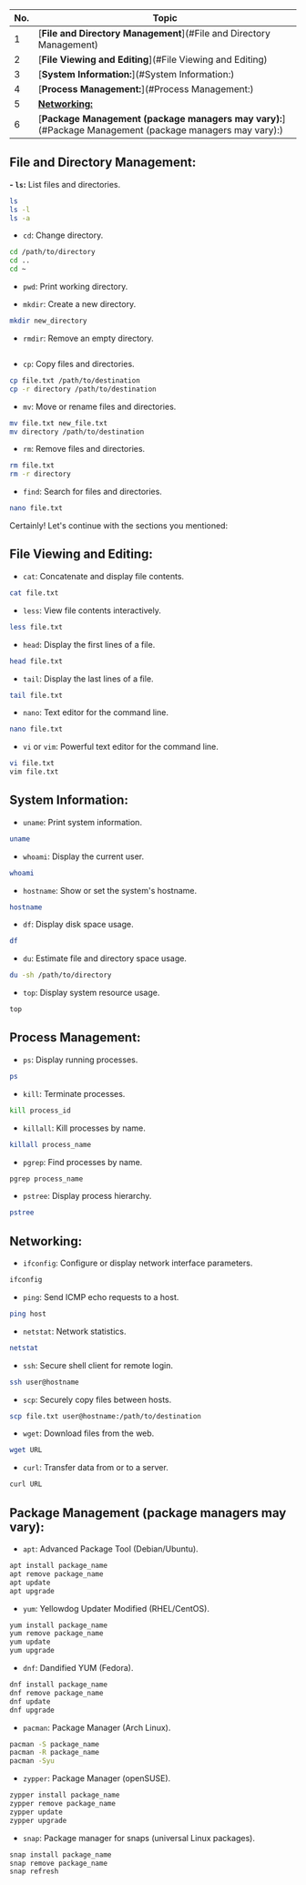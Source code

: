 | No. | Topic                                                                   |
| --- | ----------------------------------------------------------------------- |
| 1   | [**File and Directory Management**](#File and Directory Management)     |
| 2   | [**File Viewing and Editing**](#File Viewing and Editing)               |
| 3   | [**System Information:**](#System Information:)                         |
| 4   | [**Process Management:**](#Process Management:)                         |
| 5   | [**Networking:**](#Networking:)                                         |
| 6   | [**Package Management (package managers may vary):**](#Package Management (package managers may vary):)     |



## File and Directory Management:
**- `ls`:** List files and directories.
```bash
ls
ls -l
ls -a
```


- `cd`: Change directory.

```bash
cd /path/to/directory
cd ..
cd ~
```
- `pwd`: Print working directory.


- `mkdir`: Create a new directory.

```bash
mkdir new_directory
```
- `rmdir`: Remove an empty directory.

```bash

```
- `cp`: Copy files and directories.

```bash
cp file.txt /path/to/destination
cp -r directory /path/to/destination
```
- `mv`: Move or rename files and directories.

```bash
mv file.txt new_file.txt
mv directory /path/to/destination
```
- `rm`: Remove files and directories.

```bash
rm file.txt
rm -r directory
```
- `find`: Search for files and directories.

```bash
nano file.txt
```


Certainly! Let's continue with the sections you mentioned:

## File Viewing and Editing:
- `cat`: Concatenate and display file contents.
```bash
cat file.txt
```
- `less`: View file contents interactively.
```bash
less file.txt
```
- `head`: Display the first lines of a file.
```bash
head file.txt
```
- `tail`: Display the last lines of a file.
```bash
tail file.txt
```
- `nano`: Text editor for the command line.
```bash
nano file.txt
```
- `vi` or `vim`: Powerful text editor for the command line.
```bash
vi file.txt
vim file.txt
```

## System Information:
- `uname`: Print system information.
```bash
uname
```
- `whoami`: Display the current user.
```bash
whoami
```
- `hostname`: Show or set the system's hostname.
```bash
hostname
```
- `df`: Display disk space usage.
```bash
df
```
- `du`: Estimate file and directory space usage.
```bash
du -sh /path/to/directory
```
- `top`: Display system resource usage.
```bash
top
```

## Process Management:
- `ps`: Display running processes.
```bash
ps
```
- `kill`: Terminate processes.
```bash
kill process_id
```
- `killall`: Kill processes by name.
```bash
killall process_name
```
- `pgrep`: Find processes by name.
```bash
pgrep process_name
```
- `pstree`: Display process hierarchy.
```bash
pstree
```

## Networking:
- `ifconfig`: Configure or display network interface parameters.
```bash
ifconfig
```
- `ping`: Send ICMP echo requests to a host.
```bash
ping host
```
- `netstat`: Network statistics.
```bash
netstat
```
- `ssh`: Secure shell client for remote login.
```bash
ssh user@hostname
```
- `scp`: Securely copy files between hosts.
```bash
scp file.txt user@hostname:/path/to/destination
```
- `wget`: Download files from the web.
```bash
wget URL
```
- `curl`: Transfer data from or to a server.
```bash
curl URL
```

## Package Management (package managers may vary):
- `apt`: Advanced Package Tool (Debian/Ubuntu).
```bash
apt install package_name
apt remove package_name
apt update
apt upgrade
```
- `yum`: Yellowdog Updater Modified (RHEL/CentOS).
```bash
yum install package_name
yum remove package_name
yum update
yum upgrade
```
- `dnf`: Dandified YUM (Fedora).
```bash
dnf install package_name
dnf remove package_name
dnf update
dnf upgrade
```
- `pacman`: Package Manager (Arch Linux).
```bash
pacman -S package_name
pacman -R package_name
pacman -Syu
```
- `zypper`: Package Manager (openSUSE).
```bash
zypper install package_name
zypper remove package_name
zypper update
zypper upgrade
```
- `snap`: Package manager for snaps (universal Linux packages).
```bash
snap install package_name
snap remove package_name
snap refresh
```

